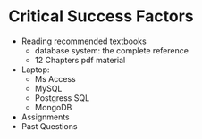 # Critical Success Factors  

- Reading recommended textbooks
	- database system: the complete reference
	- 12 Chapters pdf material
- Laptop: 
	 - Ms Access
	 - MySQL
	 - Postgress SQL
	 - MongoDB
 - Assignments
 - Past Questions